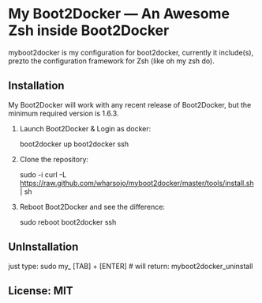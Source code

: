My Boot2Docker — An Awesome Zsh inside Boot2Docker
==================================================

myboot2docker is my configuration for boot2docker, currently it include(s), prezto
the configuration framework for Zsh (like oh my zsh do).

Installation
------------

My Boot2Docker will work with any recent release of Boot2Docker, but the minimum required
version is 1.6.3.

  1. Launch Boot2Docker & Login as docker:

        boot2docker up
        boot2docker ssh

  2. Clone the repository:

        sudo -i
        curl -L https://raw.github.com/wharsojo/myboot2docker/master/tools/install.sh | sh

  3. Reboot Boot2Docker and see the difference:

        sudo reboot
        boot2docker ssh

UnInstallation
--------------

  just type: sudo my_ [TAB] + [ENTER] # will return: myboot2docker_uninstall

License: MIT
------------
